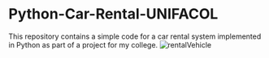 # Python-Car-Rental-UNIFACOL
This repository contains a simple code for a car rental system implemented in Python as part of a project for my college.
![rentalVehicle](https://user-images.githubusercontent.com/114788642/236902923-057fae30-9b3c-47f4-a1b7-fdd8dff36c91.png)

